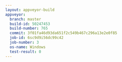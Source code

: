 ```yaml
---
layout: appveyor-build
appveyor:
  branch: master
  build-id: 50247453
  build-number: 765
  commit: 3f01fa46d93da651f2c549b467c296a13e2e0f85
  job-id: 6sc9d9i56dc99c42
  job-number: 3
  os-name: Windows
  test-result: 0
---
```

